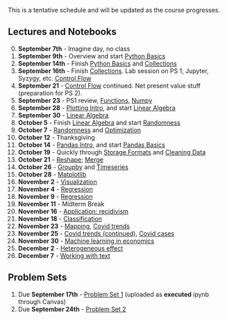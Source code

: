 This is a tentative schedule and will be updated as the course progresses.

## Lectures and Notebooks
0. **September 7th** - Imagine day, no class 
1. **September 9th** -  Overview and start [Python Basics](https://datascience.quantecon.org/python_fundamentals/basics.html)
2. **September 14th** - Finish [Python Basics](https://datascience.quantecon.org/python_fundamentals/basics.html) and [Collections](https://datascience.quantecon.org/python_fundamentals/collections.html)
3. **September 16th** - Finish [Collections](https://datascience.quantecon.org/python_fundamentals/collections.html). Lab session on PS 1, Jupyter, Syzygy, etc. [Control Flow](https://datascience.quantecon.org/python_fundamentals/control_flow.html)
4. **September 21** - [Control Flow](https://datascience.quantecon.org/python_fundamentals/control_flow.html) continued. Net present value stuff (preparation for PS 2).
5. **September 23** - PS1 review, [Functions](https://datascience.quantecon.org/python_fundamentals/functions.html), [Numpy](https://datascience.quantecon.org/scientific/numpy_arrays.html)
6. **September 28** - [Plotting Intro](https://datascience.quantecon.org/scientific/plotting.html), and start [Linear Algebra](https://datascience.quantecon.org/scientific/applied_linalg.html)
7. **September 30** - [Linear Algebra](https://datascience.quantecon.org/scientific/applied_linalg.html)
8. **October 5** - Finish [Linear Algebra](https://datascience.quantecon.org/scientific/applied_linalg.html) and start [Randomness](https://datascience.quantecon.org/scientific/randomness.html)
9.  **October 7** - [Randomness](https://datascience.quantecon.org/scientific/randomness.html) and [Optimization](https://datascience.quantecon.org/scientific/optimization.html)
10. **October 12** - Thanksgiving
11. **October 14** - [Pandas Intro](https://datascience.quantecon.org/pandas/intro.html), and start [Pandas Basics](https://datascience.quantecon.org/pandas/basics.html)
12. **October 19** - Quickly through [Storage Formats](https://datascience.quantecon.org/pandas/storage_formats.html) and  [Cleaning Data](https://datascience.quantecon.org/pandas/data_clean.html)
13. **October 21** - [Reshape](https://datascience.quantecon.org/pandas/reshape.html); [Merge](https://datascience.quantecon.org/pandas/merge.html)
14. **October 26** - [Groupby](https://datascience.quantecon.org/pandas/groupby.html) and [Timeseries](https://datascience.quantecon.org/pandas/timeseries.html)
15. **October 28** - [Matplotlib](https://datascience.quantecon.org/pandas/matplotlib.html)
16. **November 2** - [Visualization](https://datascience.quantecon.org/applications/visualization_rules.html)
17. **November 4** - [Regression](https://datascience.quantecon.org/applications/regression.html)
18. **November 9** - [Regression](https://datascience.quantecon.org/applications/regression.html)
19. **November 11** - Midterm Break
20. **November 16** - [Application: recidivism](https://datascience.quantecon.org/applications/recidivism.html)
21. **November 18** - [Classification](https://datascience.quantecon.org/applications/classification.html)
22. **November 23** - [Mapping](https://datascience.quantecon.org/applications/maps.html), [Covid trends](https://github.com/ubcecon/ECON323_2020_Fall/blob/master/extra_notebooks/covid-trends.ipynb)
23. **November 25** - [Covid trends (continued)](https://github.com/ubcecon/ECON323_2020_Fall/blob/master/extra_notebooks/covid-trends.ipynb), [Covid cases](https://github.com/ubcecon/ECON323_2020_Fall/blob/master/extra_notebooks/covid-cases.ipynb)
24. **November 30** - [Machine learning in economics](https://datascience.quantecon.org/applications/ml_in_economics.html)
25. **December 2** - [Heterogeneous effect](https://datascience.quantecon.org/applications/heterogeneity.html)
26. **December 7** - [Working with text](https://datascience.quantecon.org/applications/working_with_text.html)

## Problem Sets
1. Due **September 17th** - [Problem Set 1](/problem_sets/problem_set_1.ipynb) (uploaded as **executed** ipynb through Canvas)
2. Due **September 24th** - [Problem Set 2](/problem_sets/problem_set_2.ipynb)
<!-- 3. Due **October 1st** - [Problem Set 3](https://datascience.quantecon.org/problem_sets/problem_set_3.html)  -->
<!-- 4. Due **October 8th** - [Problem Set 4](https://datascience.quantecon.org/problem_sets/problem_set_4.html) - Only quetsions 1, 3, 5, and 6  -->
<!-- 5. Due **October 22nd** - [Problem Set 5](https://datascience.quantecon.org/problem_sets/problem_set_5.html)  -->
<!-- 6. Due **October 29th** - [Problem Set 6](https://datascience.quantecon.org/problem_sets/problem_set_6.html) - Only questions 1-7 and 9-10. -->
<!-- 7. Due **November 5th** - [Problem Set 7](https://datascience.quantecon.org/problem_sets/problem_set_7.html)  -->
<!-- 7. Due **November 19th** [Problem Set 8](https://datascience.quantecon.org/problem_sets/problem_set_8.html) or the exercises from [the covid prediction notebook](https://github.com/ubcecon/323-covid/blob/master/notebooks/covid-prediction.ipynb) -\-> -->
